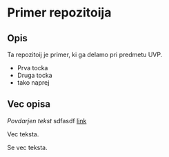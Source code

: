 # Primer repozitoija

## Opis
Ta repozitoij je primer, ki ga delamo pri predmetu UVP.
- Prva tocka
- Druga tocka
- tako naprej

## Vec opisa

_Povdarjen tekst_ sdfasdf [link](https://github.com/tilenmarc/primer_repoziorija/edit/main/README.md)

Vec teksta.

Se vec teksta.
